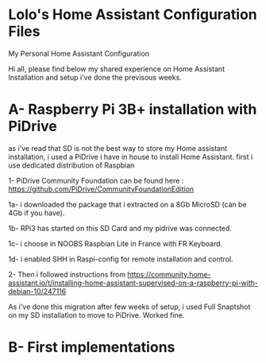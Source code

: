 # Lolo's Home Assistant Configuration Files
My Personal Home Assistant Configuration

Hi all, please find below my shared experience on Home Assistant Installation and setup i've done the previsous weeks.

# A- Raspberry Pi 3B+ installation with PiDrive
as i've read that SD is not the best way to store my Home assistant installation, i used a PiDrive i have in house to install Home Assistant.
first i use dedicated distribution of Raspbian

1- PiDrive Community Foundation can be found here : https://github.com/PiDrive/CommunityFoundationEdition

1a- i downloaded the package that i extracted on a 8Gb MicroSD (can be 4Gb if you have).

1b- RPi3 has started on this SD Card and my pidrive was connected.

1c- i choose in NOOBS Raspbian Lite in France with FR Keyboard.

1d- i enabled SHH in Raspi-config for remote installation and control.


2- Then i followed instructions from https://community.home-assistant.io/t/installing-home-assistant-supervised-on-a-raspberry-pi-with-debian-10/247116

As i've done this migration after few weeks of setup, i used Full Snaptshot on my SD installation to move to PiDrive. Worked fine.

# B- First implementations

